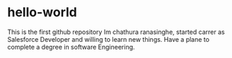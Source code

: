 # hello-world
This is the first github repository
Im chathura ranasinghe, started carrer as Salesforce Developer and willing to learn new things. Have a plane to complete a degree in software Engineering.
